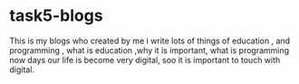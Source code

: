 # task5-blogs
This is my blogs who created by me i write lots of things of education ,
and programming , what is education ,why it is important, what is programming now days our life is become very
digital, soo it is important to touch with digital.
